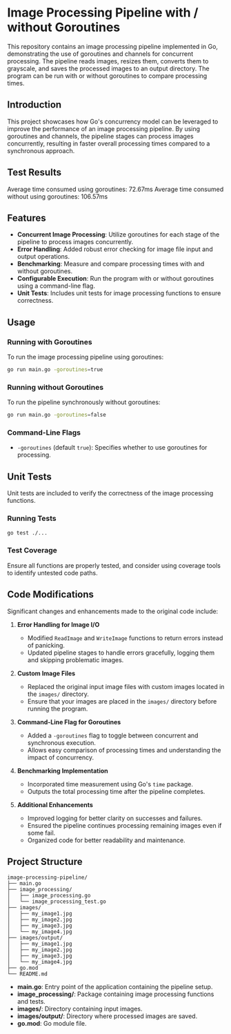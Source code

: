 # Image Processing Pipeline with / without Goroutines

This repository contains an image processing pipeline implemented in Go, demonstrating the use of goroutines and channels for concurrent processing. The pipeline reads images, resizes them, converts them to grayscale, and saves the processed images to an output directory. The program can be run with or without goroutines to compare processing times.

## Introduction

This project showcases how Go's concurrency model can be leveraged to improve the performance of an image processing pipeline. By using goroutines and channels, the pipeline stages can process images concurrently, resulting in faster overall processing times compared to a synchronous approach.

## Test Results
Average time consumed using goroutines: 72.67ms
Average time consumed without using goroutines: 106.57ms

## Features

- **Concurrent Image Processing**: Utilize goroutines for each stage of the pipeline to process images concurrently.
- **Error Handling**: Added robust error checking for image file input and output operations.
- **Benchmarking**: Measure and compare processing times with and without goroutines.
- **Configurable Execution**: Run the program with or without goroutines using a command-line flag.
- **Unit Tests**: Includes unit tests for image processing functions to ensure correctness.

## Usage

### Running with Goroutines

To run the image processing pipeline using goroutines:

```bash
go run main.go -goroutines=true
```

### Running without Goroutines

To run the pipeline synchronously without goroutines:

```bash
go run main.go -goroutines=false
```

### Command-Line Flags

- `-goroutines` (default `true`): Specifies whether to use goroutines for processing.

## Unit Tests

Unit tests are included to verify the correctness of the image processing functions.

### Running Tests

```bash
go test ./...
```

### Test Coverage

Ensure all functions are properly tested, and consider using coverage tools to identify untested code paths.

## Code Modifications

Significant changes and enhancements made to the original code include:

1. **Error Handling for Image I/O**

   - Modified `ReadImage` and `WriteImage` functions to return errors instead of panicking.
   - Updated pipeline stages to handle errors gracefully, logging them and skipping problematic images.

2. **Custom Image Files**

   - Replaced the original input image files with custom images located in the `images/` directory.
   - Ensure that your images are placed in the `images/` directory before running the program.

3. **Command-Line Flag for Goroutines**

   - Added a `-goroutines` flag to toggle between concurrent and synchronous execution.
   - Allows easy comparison of processing times and understanding the impact of concurrency.

4. **Benchmarking Implementation**

   - Incorporated time measurement using Go's `time` package.
   - Outputs the total processing time after the pipeline completes.

5. **Additional Enhancements**

   - Improved logging for better clarity on successes and failures.
   - Ensured the pipeline continues processing remaining images even if some fail.
   - Organized code for better readability and maintenance.

## Project Structure

```
image-processing-pipeline/
├── main.go
├── image_processing/
│   ├── image_processing.go
│   └── image_processing_test.go
├── images/
│   ├── my_image1.jpg
│   ├── my_image2.jpg
│   ├── my_image3.jpg
│   └── my_image4.jpg
├── images/output/
│   ├── my_image1.jpg
│   ├── my_image2.jpg
│   ├── my_image3.jpg
│   └── my_image4.jpg
├── go.mod
└── README.md
```

- **main.go**: Entry point of the application containing the pipeline setup.
- **image_processing/**: Package containing image processing functions and tests.
- **images/**: Directory containing input images.
- **images/output/**: Directory where processed images are saved.
- **go.mod**: Go module file.